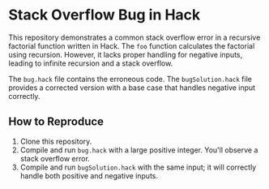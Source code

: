 # Stack Overflow Bug in Hack

This repository demonstrates a common stack overflow error in a recursive factorial function written in Hack. The `foo` function calculates the factorial using recursion. However, it lacks proper handling for negative inputs, leading to infinite recursion and a stack overflow.

The `bug.hack` file contains the erroneous code. The `bugSolution.hack` file provides a corrected version with a base case that handles negative input correctly.

## How to Reproduce

1. Clone this repository.
2. Compile and run `bug.hack` with a large positive integer. You'll observe a stack overflow error.
3. Compile and run `bugSolution.hack` with the same input; it will correctly handle both positive and negative inputs.